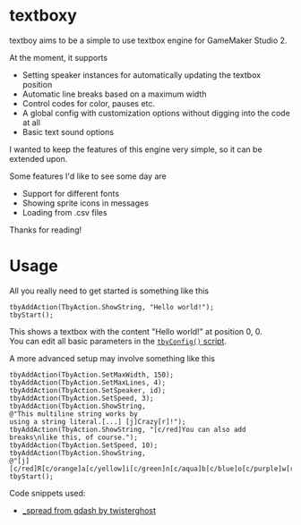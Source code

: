 # textboxy

textboy aims to be a simple to use textbox engine for GameMaker Studio 2.

At the moment, it supports
 * Setting speaker instances for automatically updating the textbox position
 * Automatic line breaks based on a maximum width
 * Control codes for color, pauses etc.
 * A global config with customization options without digging into the code at all
 * Basic text sound options

I wanted to keep the features of this engine very simple, so it can be extended upon.  

Some features I'd like to see some day are
  * Support for different fonts
  * Showing sprite icons in messages
  * Loading from .csv files

Thanks for reading!

# Usage
All you really need to get started is something like this

```gml
tbyAddAction(TbyAction.ShowString, "Hello world!");
tbyStart();
```
This shows a textbox with the content "Hello world!" at position 0, 0.  
You can edit all basic parameters in the [`tbyConfig()` script](/scripts/tbyConfig/tbyConfig.gml).

A more advanced setup may involve something like this
```gml
tbyAddAction(TbyAction.SetMaxWidth, 150);
tbyAddAction(TbyAction.SetMaxLines, 4);
tbyAddAction(TbyAction.SetSpeaker, id);
tbyAddAction(TbyAction.SetSpeed, 3);
tbyAddAction(TbyAction.ShowString,
@"This multiline string works by
using a string literal.[...] [j]Crazy[r]!");
tbyAddAction(TbyAction.ShowString, "[c/red]You can also add breaks\nlike this, of course.");
tbyAddAction(TbyAction.SetSpeed, 10);
tbyAddAction(TbyAction.ShowString,
@"[j][c/red]R[c/orange]a[c/yellow]i[c/green]n[c/aqua]b[c/blue]o[c/purple]w[r]!");
tbyStart();
```


Code snippets used:
 - [_spread from gdash by twisterghost](https://github.com/gm-core/gdash/blob/master/src/scripts/_spread/_spread.gml)
